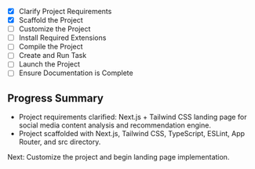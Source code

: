 - [x] Clarify Project Requirements
- [x] Scaffold the Project
- [ ] Customize the Project
- [ ] Install Required Extensions
- [ ] Compile the Project
- [ ] Create and Run Task
- [ ] Launch the Project
- [ ] Ensure Documentation is Complete

## Progress Summary
- Project requirements clarified: Next.js + Tailwind CSS landing page for social media content analysis and recommendation engine.
- Project scaffolded with Next.js, Tailwind CSS, TypeScript, ESLint, App Router, and src directory.

Next: Customize the project and begin landing page implementation.
